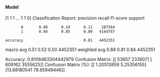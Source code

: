 #### Model
[1 1 1 ... 1 1 0]
Classification Report:
              precision    recall  f1-score   support

           0       0.08      0.19      0.11    287564
           1       0.94      0.85      0.89   4164787

    accuracy                           0.81   4452351
   macro avg       0.51      0.52      0.50   4452351
weighted avg       0.88      0.81      0.84   4452351

Accuracy: 0.8106463304442979
Confusion Matrix:
[[  53657  233907]
 [ 609162 3555625]]
Confusion Matrix (%):
[[ 1.20513859  5.25356155]
 [13.68180541 79.85949446]]
